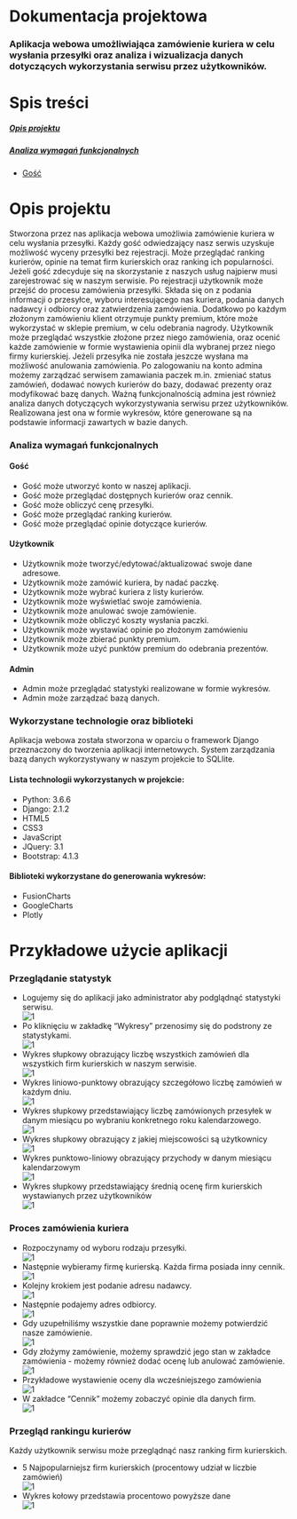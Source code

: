 # Dokumentacja projektowa

### Aplikacja webowa umożliwiająca zamówienie kuriera w celu wysłania przesyłki oraz analiza i wizualizacja danych dotyczących wykorzystania serwisu przez użytkowników.


# Spis treści
##### [Opis projektu](#opis)
##### [Analiza wymagań funkcjonalnych](#analiza)
  - [Gość](#gość)

# Opis projektu
Stworzona przez nas aplikacja webowa umożliwia zamówienie kuriera w celu
wysłania przesyłki. Każdy gość odwiedzający nasz serwis uzyskuje możliwość wyceny
przesyłki bez rejestracji. Może przeglądać ranking kurierów, opinie na temat firm kurierskich
oraz ranking ich popularności. Jeżeli gość zdecyduje się na skorzystanie z naszych usług
najpierw musi zarejestrować się w naszym serwisie. Po rejestracji użytkownik może przejść
do procesu zamówienia przesyłki. Składa się on z podania informacji o przesyłce, wyboru
interesującego nas kuriera, podania danych nadawcy i odbiorcy oraz zatwierdzenia
zamówienia. Dodatkowo po każdym złożonym zamówieniu klient otrzymuje punkty premium,
które może wykorzystać w sklepie premium, w celu odebrania nagrody. Użytkownik może
przeglądać wszystkie złożone przez niego zamówienia, oraz ocenić każde zamówienie
w formie wystawienia opinii dla wybranej przez niego firmy kurierskiej. Jeżeli przesyłka nie
została jeszcze wysłana ma możliwość anulowania zamówienia. Po zalogowaniu na konto
admina możemy zarządzać serwisem zamawiania paczek m.in. zmieniać status zamówień,
dodawać nowych kurierów do bazy, dodawać prezenty oraz modyfikować bazę danych.
Ważną funkcjonalnością admina jest również analiza danych dotyczących wykorzystywania
serwisu przez użytkowników. Realizowana jest ona w formie wykresów, które generowane
są na podstawie informacji zawartych w bazie danych.

### Analiza wymagań funkcjonalnych
#### Gość
- Gość może utworzyć konto w naszej aplikacji.
- Gość może przeglądać dostępnych kurierów oraz cennik.
- Gość może obliczyć cenę przesyłki.
- Gość może przeglądać ranking kurierów.
- Gość może przeglądać opinie dotyczące kurierów.
#### Użytkownik
- Użytkownik może tworzyć/edytować/aktualizować swoje dane adresowe.
- Użytkownik może zamówić kuriera, by nadać paczkę.
- Użytkownik może wybrać kuriera z listy kurierów.
- Użytkownik może wyświetlać swoje zamówienia.
- Użytkownik może anulować swoje zamówienie.
- Użytkownik może obliczyć koszty wysłania paczki.
- Użytkownik może wystawiać opinie po złożonym zamówieniu
- Użytkownik może zbierać punkty premium.
- Użytkownik może użyć punktów premium do odebrania prezentów.
#### Admin
- Admin może przeglądać statystyki realizowane w formie wykresów.
- Admin może zarządzać bazą danych.


### Wykorzystane technologie oraz biblioteki
Aplikacja webowa została stworzona w oparciu o framework Django przeznaczony
do tworzenia aplikacji internetowych. System zarządzania bazą danych wykorzystywany
w naszym projekcie to SQLlite.
#### Lista technologii wykorzystanych w projekcie:
- Python: 3.6.6
- Django: 2.1.2
- HTML5
- CSS3
- JavaScript
- JQuery: 3.1
- Bootstrap: 4.1.3
#### Biblioteki wykorzystane do generowania wykresów:
- FusionCharts
- GoogleCharts
- Plotly

# Przykładowe użycie aplikacji
### Przeglądanie statystyk
- Logujemy się do aplikacji jako administrator aby podglądnąć statystyki serwisu.
<br />![1](screenshots/Image-1.png) <br/>
- Po kliknięciu w zakładkę “Wykresy” przenosimy się do podstrony ze statystykami.
<br />![1](screenshots/Image-2.png) <br/>
- Wykres słupkowy obrazujący liczbę wszystkich zamówień dla wszystkich firm kurierskich w naszym serwisie.
<br />![1](screenshots/Image-3.png) <br/>
- Wykres liniowo-punktowy obrazujący szczegółowo liczbę zamówień w każdym dniu.
<br />![1](screenshots/Image-4.png) <br/>
- Wykres słupkowy przedstawiający liczbę zamówionych przesyłek w danym miesiącu
po wybraniu konkretnego roku kalendarzowego.
<br />![1](screenshots/Image-5.png) <br/>
- Wykres słupkowy obrazujący z jakiej miejscowości są użytkownicy
<br />![1](screenshots/Image-6.png) <br/>
- Wykres punktowo-liniowy obrazujący przychody w danym miesiącu kalendarzowym
<br />![1](screenshots/Image-7.png) <br/>
- Wykres słupkowy przedstawiający średnią ocenę firm kurierskich wystawianych
przez użytkowników
<br />![1](screenshots/Image-8.png) <br/>

### Proces zamówienia kuriera
- Rozpoczynamy od wyboru rodzaju przesyłki.
<br />![1](screenshots/Image-9.png) <br/>
- Następnie wybieramy firmę kurierską. Każda firma posiada inny cennik.
<br />![1](screenshots/Image-10.png) <br/>
- Kolejny krokiem jest podanie adresu nadawcy.
<br />![1](screenshots/Image-11.png) <br/>
- Następnie podajemy adres odbiorcy.
<br />![1](screenshots/Image-12.png) <br/>
- Gdy uzupełniliśmy wszystkie dane poprawnie możemy potwierdzić nasze
zamówienie.
<br />![1](screenshots/Image-13.png) <br/>
- Gdy złożymy zamówienie, możemy sprawdzić jego stan w zakładce zamówienia -
możemy również dodać ocenę lub anulować zamówienie.
<br />![1](screenshots/Image-14.png) <br/>
- Przykładowe wystawienie oceny dla wcześniejszego zamówienia
<br />![1](screenshots/Image-15.png) <br/>
- W zakładce “Cennik” możemy zobaczyć opinie dla danych firm.
<br />![1](screenshots/Image-16.png) <br/>

### Przegląd rankingu kurierów
Każdy użytkownik serwisu może przeglądnąć nasz ranking firm kurierskich.
- 5 Najpopularniejsz firm kurierskich (procentowy udział w liczbie zamówień)
<br />![1](screenshots/Image-17.png) <br/>
- Wykres kołowy przedstawia procentowo powyższe dane
<br />![1](screenshots/Image-18.png) <br/>
